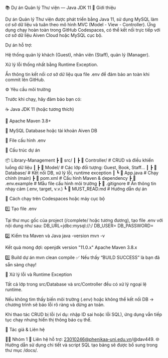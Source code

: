 📚 Dự án Quản lý Thư viện — Java JDK 11
🧠 Giới thiệu

Dự án Quản lý Thư viện được phát triển bằng Java 11, sử dụng MySQL làm cơ sở dữ liệu và tuân theo mô hình MVC (Model - View - Controller).
Ứng dụng chạy hoàn toàn trong GitHub Codespaces, có thể kết nối trực tiếp với cơ sở dữ liệu Aiven Cloud hoặc MySQL cục bộ.

Dự án hỗ trợ:

Hệ thống quản lý khách (Guest), nhân viên (Staff), quản lý (Manager).

Xử lý lỗi thống nhất bằng Runtime Exception.

Ẩn thông tin kết nối cơ sở dữ liệu qua file .env để đảm bảo an toàn khi commit lên GitHub.

⚙️ Yêu cầu môi trường

Trước khi chạy, hãy đảm bảo bạn có:

☕ Java JDK 11 (hoặc tương thích)

🧱 Apache Maven 3.8+

🐬 MySQL Database hoặc tài khoản Aiven DB

📁 File cấu hình .env

🧩 Cấu trúc dự án

📦 Library-Management
┣ 📂 src/
┃  ┣ 📂 Controller/      # CRUD và điều khiển luồng dữ liệu
┃  ┣ 📂 Model/           # Các lớp đối tượng: Guest, Book, Staff...
┃  ┣ 📂 Database/        # Kết nối DB, xử lý lỗi, runtime exception
┃  ┗ 📜 App.java         # Chạy chính (main)
┣ 📜 pom.xml             # Cấu hình Maven & dependency
┣ 📜 .env.example        # Mẫu file cấu hình môi trường
┣ 📜 .gitignore          # Ẩn thông tin nhạy cảm (.env, target, v.v.)
┗ 📜 MUST_READ.md        # Hướng dẫn dự án

🧰 Cách chạy trên Codespaces hoặc máy cục bộ

1️⃣ Tạo file .env

Tại thư mục gốc của project (/complete/ hoặc tương đương), tạo file .env với nội dung như sau:
DB_URL=jdbc:mysql://<aiven-host>:<port>/<database>
DB_USER=<service-user>
DB_PASSWORD=<service-password>

2️⃣ Kiểm tra Maven và Java
java -version
mvn -v

Kết quả mong đợi:
openjdk version "11.0.x"
Apache Maven 3.8.x

3️⃣ Build dự án
mvn clean compile
✅ Nếu thấy “BUILD SUCCESS” là bạn đã sẵn sàng chạy!

🧩 Xử lý lỗi và Runtime Exception

Tất cả lớp trong src/Database và src/Controller đều có xử lý ngoại lệ runtime.

Nếu không tìm thấy biến môi trường (.env) hoặc không thể kết nối DB → chương trình sẽ báo lỗi rõ ràng và dừng an toàn.

Khi thao tác CRUD bị lỗi (ví dụ: nhập ID sai hoặc lỗi SQL), ứng dụng vẫn tiếp tục chạy nhưng hiển thị thông báo cụ thể.

💬 Tác giả & Liên hệ

👨‍💻 Nhóm 1
📧 Liên hệ hỗ trợ: 23010246@phenikaa-uni.edu.vn/@dav449.
🌐 Hướng dẫn sử dụng chi tiết và script SQL tạo bảng sẽ được bổ sung trong thư mục /docs/.